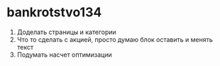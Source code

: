 # bankrotstvo134

1) Доделать страницы и категории
2) Что то сделать с акцией, просто думаю блок оставить и менять текст
3) Подумать насчет оптимизации
